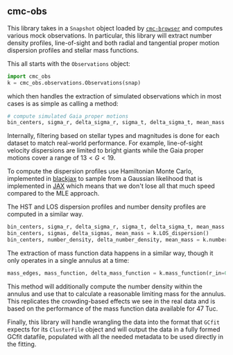 ## cmc-obs

This library takes in a `Snapshot` object loaded by [`cmc-browser`](https://github.com/pjs902/cmc-browser) and computes various mock
observations. In particular, this library will extract number density profiles, line-of-sight and
both radial and tangential proper motion dispersion profiles and stellar mass functions.

This all starts with the `Observations` object:

```python
import cmc_obs
k = cmc_obs.observations.Observations(snap)
```

which then handles the extraction of simulated observations which in most cases is as simple as
calling a method:

```python
# compute simulated Gaia proper motions
bin_centers, sigma_r, delta_sigma_r, sigma_t, delta_sigma_t, mean_mass = k.gaia_PMs()
```

Internally, filtering based on stellar types and magnitudes is done for each dataset to match
real-world performance. For example, line-of-sight velocity dispersions are limited to bright giants
while the Gaia proper motions cover a range of $13 < G< 19$.

To compute the dispersion profiles use Hamiltonian Monte Carlo, implemented in
[blackjax](https://github.com/blackjax-devs/blackjax) to sample from a Gaussian likelihood that is
implemented in [JAX](https://github.com/google/jax) which means that we don't lose all that much
speed compared to the MLE approach.

The HST and LOS dispersion profiles and number density profiles are computed in a similar way.

```python
bin_centers, sigma_r, delta_sigma_r, sigma_t, delta_sigma_t, mean_mass = k.hubble_PMs()
bin_centers, sigmas, delta_sigmas, mean_mass = k.LOS_dispersion()
bin_centers, number_density, delta_number_density, mean_mass = k.number_density()
```

The extraction of mass function data happens in a similar way, though it only operates in a single
annulus at a time:

```python
mass_edges, mass_function, delta_mass_function = k.mass_function(r_in=0, r_out=0.4)
```

This method will additionally compute the number density within the annulus and use that to
calculate a reasonable limiting mass for the annulus. This replicates the crowding-based effects we
see in the real data and is based on the performance of the mass function data available for 47 Tuc.

Finally, this library will handle wrangling the data into the format that `GCfit` expects for its
`ClusterFile` object and will output the data in a fully formed GCfit datafile, populated with all
the needed metadata to be used directly in the fitting.

